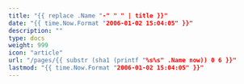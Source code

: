 ```yaml
---
title: "{{ replace .Name "-" " " | title }}"
date: "{{ time.Now.Format "2006-01-02 15:04:05" }}"
description: ""
type: docs
weight: 999
icon: "article"
url: "/pages/{{ substr (sha1 (printf "%s%s" .Name now)) 0 6 }}"
lastmod: "{{ time.Now.Format "2006-01-02 15:04:05" }}"
---
```


